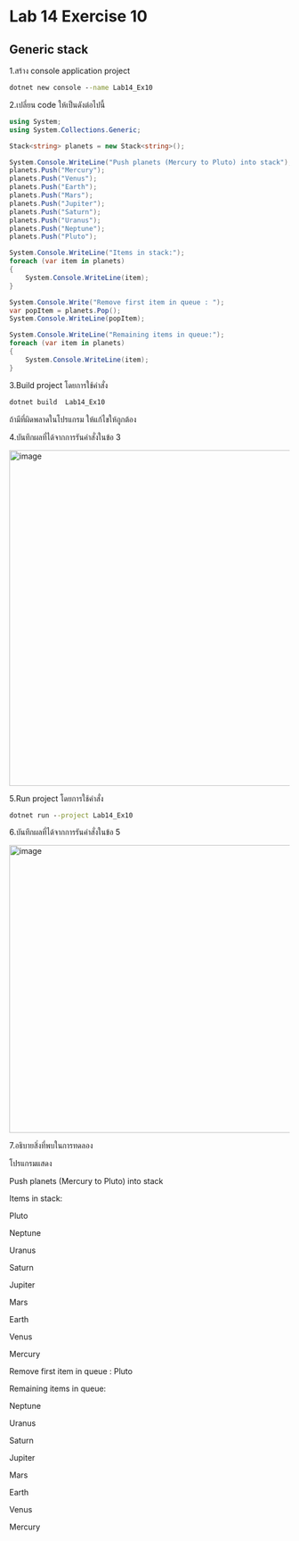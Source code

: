 # Lab 14 Exercise 10

## Generic stack

1.สร้าง console application project

```cmd
dotnet new console --name Lab14_Ex10
```

2.เปลี่ยน code ให้เป็นดังต่อไปนี้

```cs
using System;
using System.Collections.Generic;

Stack<string> planets = new Stack<string>();

System.Console.WriteLine("Push planets (Mercury to Pluto) into stack");
planets.Push("Mercury");
planets.Push("Venus");
planets.Push("Earth");
planets.Push("Mars");
planets.Push("Jupiter");
planets.Push("Saturn");
planets.Push("Uranus");
planets.Push("Neptune");
planets.Push("Pluto");

System.Console.WriteLine("Items in stack:");
foreach (var item in planets)
{
    System.Console.WriteLine(item);
}

System.Console.Write("Remove first item in queue : ");
var popItem = planets.Pop();
System.Console.WriteLine(popItem);

System.Console.WriteLine("Remaining items in queue:");
foreach (var item in planets)
{
    System.Console.WriteLine(item);
}
```

3.Build project โดยการใช้คำสั่ง

```cmd
dotnet build  Lab14_Ex10
```

ถ้ามีที่ผิดพลาดในโปรแกรม ให้แก้ไขให้ถูกต้อง

4.บันทึกผลที่ได้จากการรันคำสั่งในข้อ 3

<img width="602" alt="image" src="https://github.com/chatladawongkanyon/03376836-OOP-2566-Lab-14/assets/144195963/29d9d0d1-806d-40c5-aae6-43a27d92e778">

5.Run project โดยการใช้คำสั่ง

```cmd
dotnet run --project Lab14_Ex10
```

6.บันทึกผลที่ได้จากการรันคำสั่งในข้อ 5

<img width="516" alt="image" src="https://github.com/chatladawongkanyon/03376836-OOP-2566-Lab-14/assets/144195963/b49cc90a-46b2-4f41-8852-32fe5c61703b">

7.อธิบายสิ่งที่พบในการทดลอง

โปรแกรมแสดง

Push planets (Mercury to Pluto) into stack

Items in stack:

Pluto

Neptune

Uranus

Saturn

Jupiter

Mars

Earth

Venus

Mercury

Remove first item in queue : Pluto

Remaining items in queue:

Neptune

Uranus

Saturn

Jupiter

Mars

Earth

Venus

Mercury

